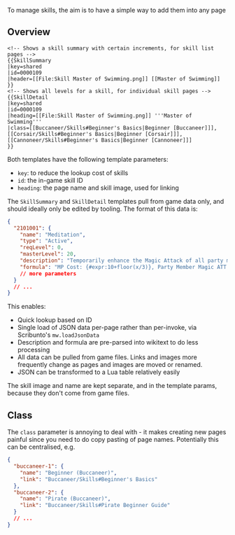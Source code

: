 To manage skills, the aim is to have a simple way to add them into any page

##  Overview

```
<!-- Shows a skill summary with certain increments, for skill list pages -->
{{SkillSummary
|key=shared
|id=0000109
|header=[[File:Skill Master of Swimming.png]] [[Master of Swimming]]
}}
<!-- Shows all levels for a skill, for individual skill pages -->
{{SkillDetail
|key=shared
|id=0000109
|heading=[[File:Skill Master of Swimming.png]] '''Master of Swimming'''
|class=[[Buccaneer/Skills#Beginner's Basics|Beginner [Buccaneer]]], [[Corsair/Skills#Beginner's Basics|Beginner [Corsair]]], [[Cannoneer/Skills#Beginner's Basics|Beginner [Cannoneer]]]
}}
```

Both templates have the following template parameters:
- `key`: to reduce the lookup cost of skills
- `id`: the in-game skill ID
- `heading`: the page name and skill image, used for linking

The `SkillSummary` and `SkillDetail` templates pull from game data only, and should ideally only be edited by tooling. The format of this data is:

```json
{
  "2101001": {
    "name": "Meditation",
    "type": "Active",
    "reqLevel": 0,
    "masterLevel": 20,
    "description": "Temporarily enhance the Magic Attack of all party members nearby through meditation.<br />Required Skill: <span class=\"darkorange-text\">MP Eater Lv. 3</span>",
    "formula": "MP Cost: {#expr:10+floor(x/3)}, Party Member Magic ATT: +{#expr:10+x}, Duration: {#expr:40+10*x} sec"
    // more parameters
  }
  // ...
}
```

This enables:
- Quick lookup based on ID
- Single load of JSON data per-page rather than per-invoke, via Scribunto's `mw.loadJsonData`
- Description and formula are pre-parsed into wikitext to do less processing
- All data can be pulled from game files. Links and images more frequently change as pages and images are moved or renamed.
- JSON can be transformed to a Lua table relatively easily

The skill image and name are kept separate, and in the template params, because they don't come from game files.

## Class

The `class` parameter is annoying to deal with - it makes creating new pages painful since you need to do copy pasting of page names. Potentially this can be centralised, e.g.

```json
{
  "buccaneer-1": {
    "name": "Beginner (Buccaneer)",
    "link": "Buccaneer/Skills#Beginner's Basics"
  },
  "buccaneer-2": {
    "name": "Pirate (Buccaneer)",
    "link": "Buccaneer/Skills#Pirate Beginner Guide"
  }
  // ...
}
```
